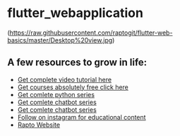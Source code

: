 # flutter_webapplication

(https://raw.githubusercontent.com/raptogit/flutter-web-basics/master/Desktop%20view.jpg)

## A few resources to grow in life:

- [Get complete video tutorial here ]()
- [Get courses absolutely free click here](https://t.me/raptolearning)
- [Get comlete python series](https://www.youtube.com/playlist?list=PL2-VmUmSx8UBMMfF3BAQWKxbFn3vF0n1b)
- [Get comlete chatbot series](https://www.youtube.com/watch?v=vZLH0k3jWUI&list=PL2-VmUmSx8UANqRf44hdMdNDtDCQL7eVp)
- [Get comlete chatbot series](https://www.youtube.com/watch?v=vZLH0k3jWUI&list=PL2-VmUmSx8UANqRf44hdMdNDtDCQL7eVp)
- [Follow on instagram for educational content](https://instagram.com/raptolearning?igshid=1wyoklt7hwfrg)
- [Rapto Website](https://rapto.in/)


